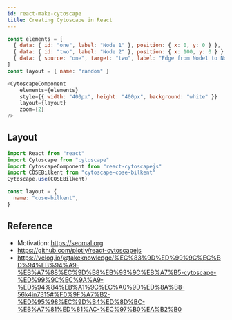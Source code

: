 ```yaml
---
id: react-make-cytoscape
title: Creating Cytoscape in React
---
```


```js
const elements = [
  { data: { id: "one", label: "Node 1" }, position: { x: 0, y: 0 } },
  { data: { id: "two", label: "Node 2" }, position: { x: 100, y: 0 } },
  { data: { source: "one", target: "two", label: "Edge from Node1 to Node2" } },
]
const layout = { name: "random" }

<CytoscapeComponent
    elements={elements}
    style={{ width: "400px", height: "400px", background: "white" }}
    layout={layout}
    zoom={2}
/>
```

## Layout
```js
import React from "react"
import Cytoscape from "cytoscape"
import CytoscapeComponent from "react-cytoscapejs"
import COSEBilkent from "cytoscape-cose-bilkent"
Cytoscape.use(COSEBilkent)

const layout = {
  name: "cose-bilkent",
}
```

## Reference
- Motivation: https://seomal.org
- https://github.com/plotly/react-cytoscapejs
- https://velog.io/@takeknowledge/%EC%83%9D%ED%99%9C%EC%BD%94%EB%94%A9-%EB%A7%88%EC%9D%B8%EB%93%9C%EB%A7%B5-cytoscape-%ED%99%9C%EC%9A%A9-%ED%94%84%EB%A1%9C%EC%A0%9D%ED%8A%B8-56k4in7315#%F0%9F%A7%B2-%ED%95%98%EC%9D%B4%ED%8D%BC-%EB%A7%81%ED%81%AC-%EC%97%B0%EA%B2%B0